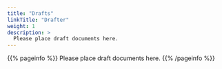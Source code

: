 ```yaml
---
title: "Drafts"
linkTitle: "Drafter"
weight: 1
description: >
  Please place draft documents here.
---
```


{{% pageinfo %}}
Please place draft documents here.
{{% /pageinfo %}}